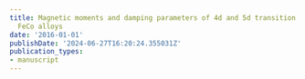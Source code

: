 ```yaml
---
title: Magnetic moments and damping parameters of 4d and 5d transition metal doped
  FeCo alloys
date: '2016-01-01'
publishDate: '2024-06-27T16:20:24.355031Z'
publication_types:
- manuscript
---
```

